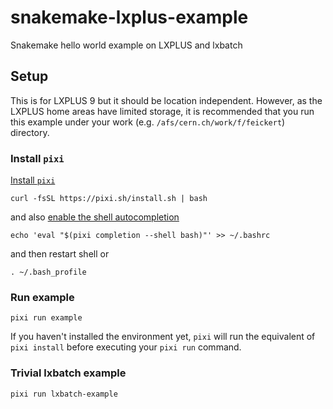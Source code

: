 # snakemake-lxplus-example
Snakemake hello world example on LXPLUS and lxbatch

## Setup

This is for LXPLUS 9 but it should be location independent.
However, as the LXPLUS home areas have limited storage, it is recommended that you run this example under your work (e.g. `/afs/cern.ch/work/f/feickert`) directory.

### Install `pixi`

[Install `pixi`](https://pixi.sh/latest/#installation)

```
curl -fsSL https://pixi.sh/install.sh | bash
```

and also [enable the shell autocompletion](https://pixi.sh/latest/#autocompletion)

```
echo 'eval "$(pixi completion --shell bash)"' >> ~/.bashrc
```

and then restart shell or

```
. ~/.bash_profile
```

### Run example

```
pixi run example
```

If you haven't installed the environment yet, `pixi` will run the equivalent of `pixi install` before executing your `pixi run` command.


### Trivial lxbatch example

```
pixi run lxbatch-example
```
